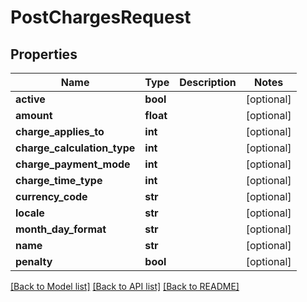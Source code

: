 # PostChargesRequest

## Properties
Name | Type | Description | Notes
------------ | ------------- | ------------- | -------------
**active** | **bool** |  | [optional] 
**amount** | **float** |  | [optional] 
**charge_applies_to** | **int** |  | [optional] 
**charge_calculation_type** | **int** |  | [optional] 
**charge_payment_mode** | **int** |  | [optional] 
**charge_time_type** | **int** |  | [optional] 
**currency_code** | **str** |  | [optional] 
**locale** | **str** |  | [optional] 
**month_day_format** | **str** |  | [optional] 
**name** | **str** |  | [optional] 
**penalty** | **bool** |  | [optional] 

[[Back to Model list]](../README.md#documentation-for-models) [[Back to API list]](../README.md#documentation-for-api-endpoints) [[Back to README]](../README.md)

